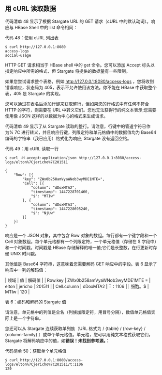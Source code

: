 ## 用 cURL 读取数据

代码清单 48 显示了根据 Stargate URL 的 GET 请求（cURL 中的默认动词）。响应与 HBase Shell 中的 list 命令相同：

代码 48：使用 cURL 列出表

```
$ curl http://127.0.0.1:8080
access-logs
social-usage

```

HTTP GET 请求相当于 HBase shell 中的 get 命令。您可以添加 Accept 标头以指定响应中所需的格式，但 Stargate 将提供的数据量有一些限制。

如果您尝试请求整个表格，例如 http://127.0.0.1:8080/access-logs ，您将收到错误响应，状态码为 405，表示不允许使用该方法。你不能在 HBase 中获取整个表，405 是 Stargate 的实现。

您可以通过在表名后添加行键来获取整行，但如果您的行格式中有任何不符合 HTTP 的字符，则需要在 URL 中转义它们。您也无法获得行的纯文本表示;您需要使用像 JSON 这样的以数据为中心的格式来生成请求。

代码清单 49 显示了从 Stargate 读取的整行。请注意，行键中的管道字符已作为% 7C 进行转义，并且响应行键，列限定符和单元格值中的数据值均为 Base64 编码的字符串（我已应用）格式化为响应; Stargate 没有返回空格。

代码 49：用 cURL 读取一行

```
$ curl -H accept:application/json http://127.0.0.1:8080/access-logs/elton%7Cjericho%7C201511

{
    "Row": [{
        "key": "ZWx0b258amVyaWNob3wyMDE1MTE=",
        "Cell": [{
            "column": "dDoxMTA2",
            "timestamp": 1447228701460,
            "$": "MTIw"
        }, {
            "column": "dDoxMTA3",
            "timestamp": 1447228695240,
            "$": "NjUw"
        }]
    }]
}

```

响应是一个 JSON 对象，其中包含 Row 对象的数组。每行都有一个键字段和一个 Cell 对象数组。每个单元格都有一个列限定符，一个单元格值（存储在 $ 字段中）和一个时间戳。时间戳是 HBase 存储解释的唯一值;它们是长整数，在行更新时存储 UNIX 时间戳。

其他值是 Base64 字符串，这意味着您需要解码 GET 响应中的字段。表 6 显示了响应中一列的解码值：

| 领域 | 值 | 解码值 |
| Row.key | ZWx0b258amVyaWNob3wyMDE1MTE = | elton &#124; jericho &#124; 201511 |
| Cell.column | dDoxMTA2 | T：1106 |
| 细胞。$ | MTIw | 120 |

表 6：编码和解码的 Stargate 值

请注意，单元格中的列值是全名（列族加限定符，用冒号分隔），数值单元格值实际上是一个字符串。

您还可以从 Stargate 连续获取单列族（URL 格式为 / {table} / {row-key} / {column-family} ）或单个单元格值。单元格，您可以用纯文本格式获取它们，Stargate 将解码响应中的值，如**错误！未找到参考源。**：

代码清单 50：获取单个单元格值

```
$ curl http://127.0.0.1:8080/access-logs/elton%7Cjericho%7C201511/t:1106
120

```